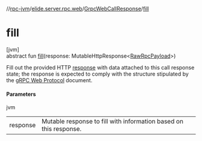 //[rpc-jvm](../../../index.md)/[elide.server.rpc.web](../index.md)/[GrpcWebCallResponse](index.md)/[fill](fill.md)

# fill

[jvm]\
abstract fun [fill](fill.md)(response: MutableHttpResponse&lt;[RawRpcPayload](../index.md#-571776252%2FClasslikes%2F-814346341)&gt;)

Fill out the provided HTTP [response](fill.md) with data attached to this call response state; the response is expected to comply with the structure stipulated by the [gRPC Web Protocol](https://github.com/grpc/grpc/blob/master/doc/PROTOCOL-WEB.md) document.

#### Parameters

jvm

| | |
|---|---|
| response | Mutable response to fill with information based on this response. |
